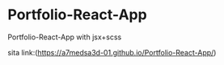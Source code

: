 # Portfolio-React-App
Portfolio-React-App with jsx+scss

sita link:(https://a7medsa3d-01.github.io/Portfolio-React-App/)
